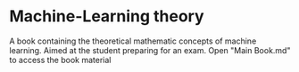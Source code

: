 # Machine-Learning theory
A book containing the theoretical mathematic concepts of machine learning. Aimed at the student preparing for an exam.
Open "Main Book.md" to access the book material
